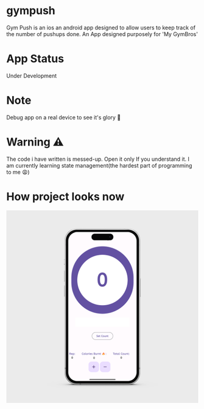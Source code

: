 # gympush

Gym Push is an ios an android app designed to allow users to keep track of the number of pushups done. An App designed purposely for 'My GymBros'

# App Status
Under Development

# Note 
Debug app on a real device to see it's glory 🥹 

# Warning ⚠️ 
The code i have written is messed-up. Open it only If you understand it.
I am currently learning state management(the hardest part of programming to me 😩)

# How project looks now
![alt text](https://github.com/squirelboy360/gympush/blob/main/mediamodifier_image.png)
